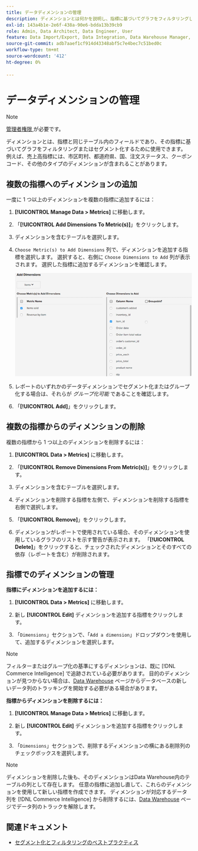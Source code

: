 ```yaml
---
title: データディメンションの管理
description: ディメンションとは何かを説明し、指標に基づいてグラフをフィルタリングしたりセグメント化したりするために使用できます。
exl-id: 143a4b1e-2e6f-438a-90e6-bdda13b39cb9
role: Admin, Data Architect, Data Engineer, User
feature: Data Import/Export, Data Integration, Data Warehouse Manager, Commerce Tables
source-git-commit: adb7aaef1cf914d43348abf5c7e4bec7c51bed0c
workflow-type: tm+mt
source-wordcount: '412'
ht-degree: 0%

---
```


# データディメンションの管理

>[!NOTE]
>
>[ 管理者権限 ](../../administrator/user-management/user-management.md) が必要です。

ディメンションとは、指標と同じテーブル内のフィールドであり、その指標に基づいてグラフをフィルタリングまたはセグメント化するために使用できます。 例えば、売上高指標には、市区町村、都道府県、国、注文ステータス、クーポンコード、その他のタイプのディメンションが含まれることがあります。

## 複数の指標へのディメンションの追加

一度に 1 つ以上のディメンションを複数の指標に追加するには：

1. **[!UICONTROL Manage Data > Metrics]** に移動します。

1. 「**[!UICONTROL Add Dimensions To Metric(s)]**」をクリックします。

1. ディメンションを含むテーブルを選択します。

1. `Choose Metric(s) to Add Dimensions` 列で、ディメンションを追加する指標を選択します。 選択すると、右側に `Choose Dimensions to Add` 列が表示されます。 選択した指標に追加するディメンションを確認します。

   ![](../../assets/Add_Dimensions.png)

1. レポートのいずれかのデータディメンションでセグメント化またはグループ化する場合は、それらが _グループ化可能_ であることを確認します。

1. 「**[!UICONTROL Add]**」をクリックします。

## 複数の指標からのディメンションの削除

複数の指標から 1 つ以上のディメンションを削除するには：

1. **[!UICONTROL Data > Metrics]** に移動します。

1. 「**[!UICONTROL Remove Dimensions From Metric(s)]**」をクリックします。

1. ディメンションを含むテーブルを選択します。

1. ディメンションを削除する指標を左側で、ディメンションを削除する指標を右側で選択します。

1. 「**[!UICONTROL Remove]**」をクリックします。

1. ディメンションがレポートで使用されている場合、そのディメンションを使用しているグラフのリストを示す警告が表示されます。 「**[!UICONTROL Delete]**」をクリックすると、チェックされたディメンションとそのすべての依存（レポートを含む）が削除されます。

## 指標でのディメンションの管理

**指標にディメンションを追加するには：**

1. **[!UICONTROL Data > Metrics]** に移動します。

1. 新し **[!UICONTROL Edit]** ディメンションを追加する指標をクリックします。

1. 「`Dimensions`」セクションで、「`Add a dimension`」ドロップダウンを使用して、追加するディメンションを選択します。

>[!NOTE]
>
>フィルターまたはグループ化の基準にするディメンションは、既に [!DNL Commerce Intelligence] で追跡されている必要があります。 目的のディメンションが見つからない場合は、[Data Warehouse](../data-warehouse-mgr/tour-dwm.md) ページからデータベースの新しいデータ列のトラッキングを開始する必要がある場合があります。


**指標からディメンションを削除するには：**

1. **[!UICONTROL Manage Data > Metrics]** に移動します。

1. 新し **[!UICONTROL Edit]** ディメンションを追加する指標をクリックします。

1. 「`Dimensions`」セクションで、削除するディメンションの横にある削除列のチェックボックスを選択します。

>[!NOTE]
>
>ディメンションを削除した後も、そのディメンションはData Warehouse内のテーブルの列として存在します。 任意の指標に追加し直して、これらのディメンションを使用して新しい指標を作成できます。 ディメンションが対応するデータ列を [!DNL Commerce Intelligence] から削除するには、[Data Warehouse](../data-warehouse-mgr/tour-dwm.md) ページでデータ列のトラックを解除します。

## 関連ドキュメント

* [セグメント化とフィルタリングのベストプラクティス](../../best-practices/segment-filter.md)
